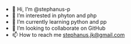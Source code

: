 - 👋 Hi, I’m @stephanus-p
- 👀 I’m interested in phyton and php
- 🌱 I’m currently learning python and pp
- 💞️ I’m looking to collaborate on GitHub
- 📫 How to reach me stephanus.jk@gmail.com

<!---
stephanus-p/stephanus-p is a ✨ special ✨ repository because its `README.md` (this file) appears on your GitHub profile.
You can click the Preview link to take a look at your changes.
--->
